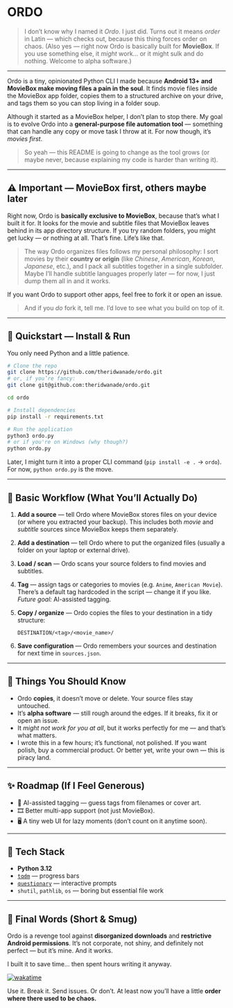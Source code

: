 # **ORDO**

> I don’t know why I named it *Ordo*. I just did. Turns out it means *order* in Latin — which checks out, because this thing forces order on chaos.
> (Also yes — right now Ordo is basically built for **MovieBox**. If you use something else, it *might* work… or it might sulk and do nothing. Welcome to alpha software.)

---

Ordo is a tiny, opinionated Python CLI I made because **Android 13+ and MovieBox make moving files a pain in the soul**.
It finds movie files inside the MovieBox app folder, copies them to a structured archive on your drive, and tags them so you can stop living in a folder soup.

Although it started as a MovieBox helper, I don’t plan to stop there.
My goal is to evolve Ordo into a **general-purpose file automation tool** — something that can handle any copy or move task I throw at it. For now though, it’s *movies first*.

> So yeah — this README is going to change as the tool grows (or maybe never, because explaining my code is harder than writing it).

---

## ⚠️ **Important — MovieBox first, others maybe later**

Right now, Ordo is **basically exclusive to MovieBox**, because that’s what I built it for.
It looks for the movie and subtitle files that MovieBox leaves behind in its app directory structure.
If you try random folders, you might get lucky — or nothing at all. That’s fine. Life’s like that.

> The way Ordo organizes files follows my personal philosophy: I sort movies by their **country or origin** (like *Chinese*, *American*, *Korean*, *Japanese*, etc.),
> and I pack all subtitles together in a single subfolder.
> Maybe I’ll handle subtitle languages properly later — for now, I just dump them all in and it works.

If you want Ordo to support other apps, feel free to fork it or open an issue.

> And if you *do* fork it, tell me. I’d love to see what you build on top of it.

---

## 🚀 **Quickstart — Install & Run**

You only need Python and a little patience.

```bash
# Clone the repo
git clone https://github.com/theridwanade/ordo.git
# or, if you’re fancy:
git clone git@github.com:theridwanade/ordo.git

cd ordo

# Install dependencies
pip install -r requirements.txt

# Run the application
python3 ordo.py
# or if you're on Windows (why though?)
python ordo.py
```

Later, I might turn it into a proper CLI command (`pip install -e .` → `ordo`).
For now, `python ordo.py` is the move.

---

## 🧭 **Basic Workflow (What You’ll Actually Do)**

1. **Add a source** — tell Ordo where MovieBox stores files on your device (or where you extracted your backup).
   This includes both *movie* and *subtitle* sources since MovieBox keeps them separately.
2. **Add a destination** — tell Ordo where to put the organized files (usually a folder on your laptop or external drive).
3. **Load / scan** — Ordo scans your source folders to find movies and subtitles.
4. **Tag** — assign tags or categories to movies (e.g. `Anime`, `American Movie`).
   There’s a default tag hardcoded in the script — change it if you like.
   *Future goal:* AI-assisted tagging.
5. **Copy / organize** — Ordo copies the files to your destination in a tidy structure:

   ```
   DESTINATION/<tag>/<movie_name>/
   ```
6. **Save configuration** — Ordo remembers your sources and destination for next time in `sources.json`.

---

## 💬 **Things You Should Know**

* Ordo **copies**, it doesn’t move or delete. Your source files stay untouched.
* It’s **alpha software** — still rough around the edges. If it breaks, fix it or open an issue.
* It *might not work for you at all*, but it works perfectly for me — and that’s what matters.
* I wrote this in a few hours; it’s functional, not polished.
  If you want polish, buy a commercial product. Or better yet, write your own — this is piracy land.

---

## ✨ **Roadmap (If I Feel Generous)**

* 🤖 AI-assisted tagging — guess tags from filenames or cover art.
* 🎞️ Better multi-app support (not just MovieBox).
* 🖥️ A tiny web UI for lazy moments (don’t count on it anytime soon).

---

## 🧾 **Tech Stack**

* **Python 3.12**
* [`tqdm`](https://github.com/tqdm/tqdm) — progress bars
* [`questionary`](https://github.com/tmbo/questionary) — interactive prompts
* `shutil`, `pathlib`, `os` — boring but essential file work

---

## 🎩 **Final Words (Short & Smug)**

Ordo is a revenge tool against **disorganized downloads** and **restrictive Android permissions**.
It’s not corporate, not shiny, and definitely not perfect — but it’s mine.
And it works.

I built it to save time… then spent hours writing it anyway.

[![wakatime](https://wakatime.com/badge/user/efadc313-4de0-4714-bc63-9a49ac07dd6e/project/a41030a8-9e3a-4789-a82b-8a3ea95cb637.svg)](https://wakatime.com/badge/user/efadc313-4de0-4714-bc63-9a49ac07dd6e/project/a41030a8-9e3a-4789-a82b-8a3ea95cb637)

Use it. Break it. Send issues. Or don’t.
At least now you’ll have a little **order where there used to be chaos.**

